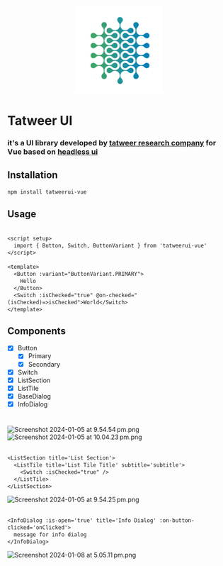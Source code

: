 <div align="center">
  <picture>
    <img alt="logo" height="200px" src="https://github.com/adelbograyn/tatweerui-vue/blob/main/public/tatweer.png">
  </picture>
</div>

# Tatweer UI

### it's a UI library developed by [tatweer research company](https://tatweerresearch.org) for Vue based on [headless ui](https://headlessui.com/)

## Installation

```bash
npm install tatweerui-vue
```

## Usage

```vue

<script setup>
  import { Button, Switch, ButtonVariant } from 'tatweerui-vue'
</script>

<template>
  <Button :variant="ButtonVariant.PRIMARY">
    Hello
  </Button>
  <Switch :isChecked="true" @on-checked="(isChecked)=>isChecked">World</Switch>
</template>
```

## Components

- [x] Button
    - [x] Primary
    - [x] Secondary
- [x] Switch
- [x] ListSection
- [x] ListTile
- [x] BaseDialog
- [x] InfoDialog

#

#

![Screenshot 2024-01-05 at 9.54.54 pm.png](src%2Fassets%2Fimages%2FScreenshot%202024-01-05%20at%209.54.54%E2%80%AFpm.png)
![Screenshot 2024-01-05 at 10.04.23 pm.png](src%2Fassets%2Fimages%2FScreenshot%202024-01-05%20at%2010.04.23%E2%80%AFpm.png)

```vue

<ListSection title='List Section'>
  <ListTile title='List Tile Title' subtitle='subtitle'>
    <Switch :isChecked="true" />
  </ListTile>
</ListSection>
```

![Screenshot 2024-01-05 at 9.54.25 pm.png](src%2Fassets%2Fimages%2FScreenshot%202024-01-05%20at%209.54.25%E2%80%AFpm.png)

```vue

<InfoDialog :is-open='true' title='Info Dialog' :on-button-clicked='onClicked'>
  message for info dialog
</InfoDialog>
```
![Screenshot 2024-01-08 at 5.05.11 pm.png](src%2Fassets%2Fimages%2FScreenshot%202024-01-08%20at%205.05.11%E2%80%AFpm.png)